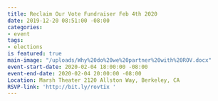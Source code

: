 ```yaml
---
title: Reclaim Our Vote Fundraiser Feb 4th 2020
date: 2019-12-20 08:51:00 -08:00
categories:
- event
tags:
- elections
is featured: true
main-image: "/uploads/Why%20do%20we%20partner%20with%20ROV.docx"
event-start-date: 2020-02-04 18:00:00 -08:00
event-end-date: 2020-02-04 20:00:00 -08:00
Location: Marsh Theater 2120 Allston Way, Berkeley, CA
RSVP-link: 'http://bit.ly/rovtix '
---
```


